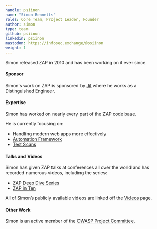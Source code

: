 ```yaml
---
handle: psiinon
name: "Simon Bennetts"
roles: Core Team, Project Leader, Founder
author: simon
type: team
github: psiinon
linkedin: psiinon
mastodon: https://infosec.exchange/@psiinon
weight: 1
---
```

Simon released ZAP in 2010 and has been working on it ever since.

#### Sponsor

Simon's work on ZAP is sponsored by [Jit](https://jit.io) where he works as a Distinguished Engineer.

#### Expertise

Simon has worked on nearly every part of the ZAP code base.

He is currently focusing on:

* Handling modern web apps more effectively
* [Automation Framework](/docs/automate/automation-framework/)
* [Test Scans](/docs/scans/)

#### Talks and Videos

Simon has given ZAP talks at conferences all over the world and has recorded numerous videos, including the series:

* [ZAP Deep Dive Series](/zap-deep-dive/)
* [ZAP in Ten](/zap-in-ten/)

All of Simon’s publicly available videos are linked off the [Videos](/videos/) page.

#### Other Work

Simon is an active member of the [OWASP Project Committee](https://owasp.org/www-committee-project/).
